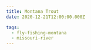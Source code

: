 ```yaml
---
title: Montana Trout
date: 2020-12-21T12:00:00.000Z

tags:
  - fly-fishing-montana
  - missouri-river
---
```

